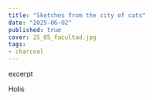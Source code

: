 ```yaml
---
title: "Sketches from the city of cats"
date: "2025-06-02"
published: true
cover: 25_05_facultad.jpg
tags:
- charcoal
---
```


excerpt

<!-- excerpt -->


Holis
